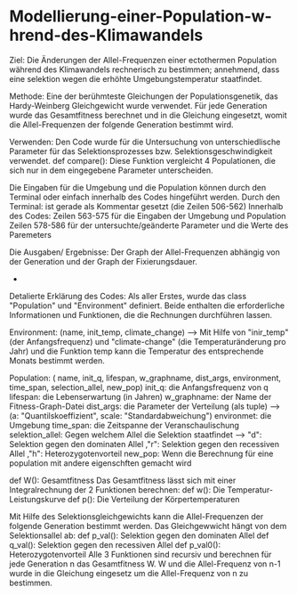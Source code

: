 # Modellierung-einer-Population-w-hrend-des-Klimawandels

Ziel: Die Änderungen der Allel-Frequenzen einer ectothermen Population während des Klimawandels rechnerisch zu bestimmen; annehmend, dass eine selektion wegen die erhöhte Umgebungstemperatur staatfindet.

Methode: Eine der berühmteste Gleichungen der Populationsgenetik, das Hardy-Weinberg Gleichgewicht wurde verwendet. Für jede Generation wurde das Gesamtfitness berechnet und in die Gleichung eingesetzt, womit die Allel-Frequenzen der folgende Generation bestimmt wird. 

Verwenden: Den Code wurde für die Untersuchung von unterschiedlische Parameter für das Selektionsprozesses bzw. Selektionsgeschwindigkeit verwendet.
def compare(): Diese Funktion vergleicht 4 Populationen, die sich nur in dem eingegebene Parameter unterscheiden.

Die Eingaben für die Umgebung und die Population können durch den Terminal oder einfach innerhalb des Codes hingeführt werden. 
Durch den Terminal: ist gerade als Kommentar gesetzt (die Zeilen 506-562)
Innerhalb des Codes: Zeilen 563-575 für die Eingaben der Umgebung und Population 
                     Zeilen 578-586 für der untersuchte/geänderte Parameter und die Werte des Paremeters

Die Ausgaben/ Ergebnisse: Der Graph der Allel-Frequenzen abhängig von der Generation und der Graph der Fixierungsdauer. 

*
Detalierte Erklärung des Codes:
Als aller Erstes, wurde das class "Population" und "Environment" definiert. Beide enthalten die erforderliche Informationen und Funktionen, die die Rechnungen durchführen lassen.

Environment: (name, init_temp, climate_change) --> Mit Hilfe von "inir_temp" (der Anfangsfrequenz) und "climate-change" (die Temperaturänderung pro Jahr) und die Funktion temp kann die Temperatur des entsprechende Monats bestimmt werden.

Population: ( name, init_q, lifespan, w_graphname, dist_args, environment, time_span, selection_allel, new_pop)
init_q: die Anfangsfrequenz von q
lifespan: die Lebenserwartung (in Jahren)
w_graphname: der Name der Fitness-Graph-Datei
dist_args: die Parameter der Verteilung (als tuple) --> (a: "Quantilskoeffizient", scale: "Standardabweichung")
environmet: die Umgebung
time_span: die Zeitspanne der Veranschaulischung
selektion_allel: Gegen welchem Allel die Selektion staatfindet --> "d": Selektion gegen den dominaten Allel ,"r": Selektion gegen den recessiven Allel ,"h": Heterozygotenvorteil
new_pop: Wenn die Berechnung für eine population mit andere eigenschften gemacht wird

def W(): Gesamtfitness
Das Gesamtfitness lässt sich mit einer Integralrechnung der 2 Funktionen berechnen: 
def w(): Die Temperatur-Leistungskurve
def p(): Die Verteilung der Körpertemperaturen

Mit Hilfe des Selektionsgleichgewichts kann die Allel-Frequenzen der folgende Generation bestimmt werden. Das Gleichgewwicht hängt von dem Selektionsallel ab:
def p_val(): Selektion gegen den dominaten Allel
def q_val(): Selektion gegen den recessiven Allel
def p_val0(): Heterozygotenvorteil
Alle 3 Funktionen sind recursiv und berechnen für jede Generation n das Gesamtfitness W. W  und die Allel-Frequenz von n-1 wurde in die Gleichung eingesetz um die Allel-Frequenz von n zu bestimmen.


